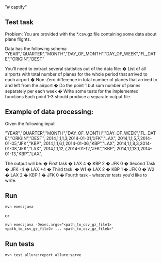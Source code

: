 "# captify" 

## Test task
Problem:
You are provided with the *.csv.gz file containing some data about plane flights.

Data has the following schema
"YEAR","QUARTER","MONTH","DAY_OF_MONTH","DAY_OF_WEEK","FL_DATE","ORIGIN","DEST"

You'll need to extract several statistics out of the data file:
 � List of all airports with total number of planes for the whole period that arrived to each airport
 � Non-Zero difference in total number of planes that arrived to and left from the airport
 � Do the point 1 but sum number of planes separately per each week
 � Write some tests for the implemented functions
Each point 1-3 should produce a separate output file.

## Example of data processing:
Given the following input

"YEAR","QUARTER","MONTH","DAY_OF_MONTH","DAY_OF_WEEK","FL_DATE","ORIGIN","DEST",
2014,1,1,1,3,2014-01-01,"JFK","LAX",
2014,1,1,5,7,2014-01-05,"JFK","KBP",
2014,1,1,6,1,2014-01-06,"KBP","LAX",
2014,1,1,8,3,2014-01-08,"JFK","LAX",
2014,1,1,12,7,2014-01-12,"JFK","KBP",
2014,1,1,13,1,2014-01-13,"KBP","LAX",

The output will be:
 � First task
  � LAX 4
  � KBP 2
  � JFK 0
 � Second Task
  � JFK -4
  � LAX +4
 � Third task:
  � W1
   � LAX 2
   � KBP 1
   � JFK 0
  � W2
   � LAX 2
   � KBP 1
   � JFK 0
 � Fourth task - whatever tests you'd like to write.

## Run
```
mvn exec:java
```
or
```
mvn exec:java -Dexec.args="<path_to_csv_gz_file1> <path_to_csv_gz_file2> ... <path_to_csv_gz_fileN>"
``` 

## Run tests
```
mvn test allure:report allure:serve
```